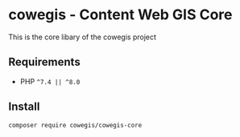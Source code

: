 # cowegis - Content Web GIS Core

This is the core libary of the cowegis project

## Requirements

- PHP `^7.4 || ^8.0`

## Install

`composer require cowegis/cowegis-core`
